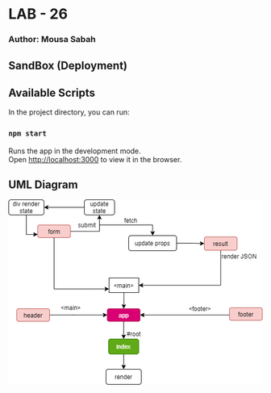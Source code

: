 # LAB - 26



### Author: **Mousa Sabah**

## SandBox (Deployment)





## Available Scripts

In the project directory, you can run:

### `npm start`

Runs the app in the development mode.\
Open [http://localhost:3000](http://localhost:3000) to view it in the browser.




## UML Diagram
![uml](/uml.png)